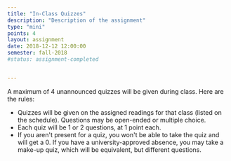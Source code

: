 ```yaml
---
title: "In-Class Quizzes"
description: "Description of the assignment"
type: "mini"
points: 4
layout: assignment
date: 2018-12-12 12:00:00
semester: fall-2018
#status: assignment-completed


---
```


A maximum of 4 unannounced quizzes will be given during class.  Here are the rules:

* Quizzes will be given on the assigned readings for that class (listed on the schedule).  Questions may be open-ended or multiple choice.
* Each quiz will be 1 or 2 questions, at 1 point each.
* If you aren't present for a quiz, you won't be able to take the quiz and will get a 0.  If you have a university-approved absence, you may take a make-up quiz, which will be equivalent, but different questions.
